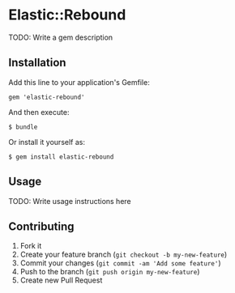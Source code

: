 # Elastic::Rebound

TODO: Write a gem description

## Installation

Add this line to your application's Gemfile:

    gem 'elastic-rebound'

And then execute:

    $ bundle

Or install it yourself as:

    $ gem install elastic-rebound

## Usage

TODO: Write usage instructions here

## Contributing

1. Fork it
2. Create your feature branch (`git checkout -b my-new-feature`)
3. Commit your changes (`git commit -am 'Add some feature'`)
4. Push to the branch (`git push origin my-new-feature`)
5. Create new Pull Request
